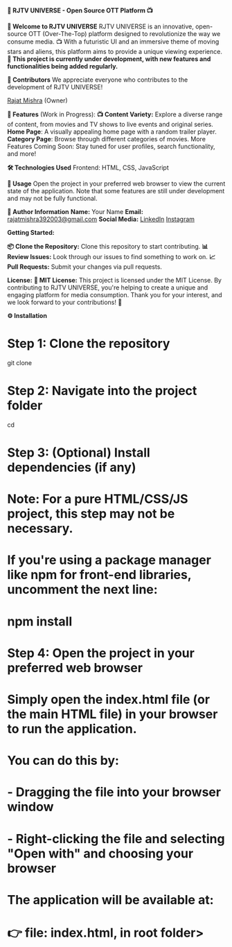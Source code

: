**🌌 RJTV UNIVERSE - Open Source OTT Platform 📺**

**🎉 Welcome to RJTV UNIVERSE**
RJTV UNIVERSE is an innovative, open-source OTT (Over-The-Top) platform designed to revolutionize the way we consume media. 📺 With a futuristic UI and an immersive theme of moving stars and aliens, this platform aims to provide a unique viewing experience. 
**🌌 This project is currently under development, with new features and functionalities being added regularly.**

**🤝 Contributors**
We appreciate everyone who contributes to the development of RJTV UNIVERSE!

[Rajat Mishra]((https://github.com/mishraRj)) (Owner)

**🌟 Features** (Work in Progress):
**📺 Content Variety:** Explore a diverse range of content, from movies and TV shows to live events and original series.
**Home Page**: A visually appealing home page with a random trailer player.
**Category Page**: Browse through different categories of movies.
More Features Coming Soon: Stay tuned for user profiles, search functionality, and more!

**🛠 Technologies Used**
Frontend: HTML, CSS, JavaScript

**🚀 Usage**
Open the project in your preferred web browser to view the current state of the application.
Note that some features are still under development and may not be fully functional.

**👤 Author Information**
**Name:** Your Name
**Email:** rajatmishra392003@gmail.com
**Social Media:**
[LinkedIn](https://www.linkedin.com/in/mishrarj/)
[Instagram](https://www.instagram.com/rajatmishra2003/)

**Getting Started:**

**📦 Clone the Repository:** Clone this repository to start contributing.
**📊 Review Issues:** Look through our issues to find something to work on.
**📈 Pull Requests:** Submit your changes via pull requests.


**License:**
**📜 MIT License:** This project is licensed under the MIT License.
By contributing to RJTV UNIVERSE, you're helping to create a unique and engaging platform for media consumption. Thank you for your interest, and we look forward to your contributions! 🙏


**⚙️ Installation**
# Step 1: Clone the repository
git clone <repository-url>

# Step 2: Navigate into the project folder
cd <repository-folder>

# Step 3: (Optional) Install dependencies (if any)
# Note: For a pure HTML/CSS/JS project, this step may not be necessary.
# If you're using a package manager like npm for front-end libraries, uncomment the next line:
# npm install

# Step 4: Open the project in your preferred web browser
# Simply open the index.html file (or the main HTML file) in your browser to run the application.
# You can do this by:
# - Dragging the file into your browser window
# - Right-clicking the file and selecting "Open with" and choosing your browser

# The application will be available at:
# 👉 file: index.html, in root folder>
